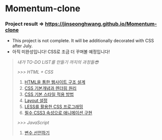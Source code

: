 # Momentum-clone
### Project result => https://jinseonghwang.github.io/Momentum-clone

 * This project is not complete. It will be additionally decorated with CSS after July.
 * 아직 미완성입니다! CSS로 조금 더 꾸며볼 예정입니다!    
    
    
> _내가 TO-DO LIST를 만들기 까지의 과정들😎_   
>    
> _>>> HTML + CSS_    
> 01. [HTML을 통한 웹사이트 구조 설계](https://blog.naver.com/eddy5360/221917838410)
> 02. [CSS 기본개념과 렌더링 원리](https://blog.naver.com/eddy5360/221918730473)
> 03. [CSS 기본 스타일 적용 방법](https://blog.naver.com/eddy5360/221918854358)
> 04. [Layout 설정](https://blog.naver.com/eddy5360/221927820902)
> 05. [LESS를 활용한 CSS 프로그래밍](https://blog.naver.com/eddy5360/221928963397)
> 06. [필수 CSS3 속성으로 애니메이션 구현](https://blog.naver.com/eddy5360/221929011394)
>    
> _>>> JavaScript_     
> 01. [변수 선언하기](https://blog.naver.com/eddy5360/221987694553)
